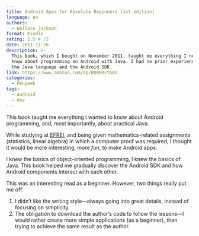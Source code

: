 ```yaml
---
title: Android Apps for Absolute Beginners (1st edition)
language: en
authors:
  - Wallace Jackson
format: Kindle
rating: 2.5 # /5
date: 2011-11-26
description: >-
  This book, which I bought on November 2011, taught me everything I needed to
  know about programming on Android with Java. I had no prior experience with
  the Java language and the Android SDK.
link: https://www.amazon.com/dp/B00M0EYG0O
categories:
  - Pengeek
tags:
  - Android
  - dev
---
```


This book taught me everything I wanted to know about Android programming, and,
most importantly, about practical Java.

While studying at [EFREI](https://en.wikipedia.org/wiki/EFREI), and being given
mathematics-related assignments (statistics, linear algebra) in which a computer
proof was required, I thought it would be more interesting, more _fun_, to make
Android apps.

I knew the basics of object-oriented programming, I knew the basics of Java.
This book helped me gradually discover the Android SDK and how Android
components interact with each other.

This was an interesting read as a beginner. However, two things really put me
off:

  1. I didn’t like the writing style—always going into great details, instead of
     focusing on simplicity.
  2. The obligation to download the author’s code to follow the lessons—I would
     rather create more simple applications (as a beginner), than trying to
     achieve the same result as the author.